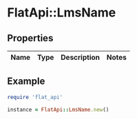# FlatApi::LmsName

## Properties

| Name | Type | Description | Notes |
| ---- | ---- | ----------- | ----- |

## Example

```ruby
require 'flat_api'

instance = FlatApi::LmsName.new()
```

